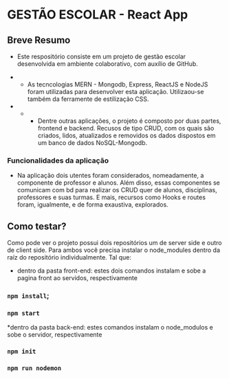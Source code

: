 # GESTÃO ESCOLAR - React App

## Breve Resumo
* Este respositório consiste em um projeto de gestão escolar desenvolvida em ambiente colaborativo, com auxílio de GitHub. 

* * As tecncologias MERN - Mongodb, Express, ReactJS e NodeJS foram utilizadas para desenvolver esta aplicação. Utilizaou-se também da ferramente de estilização CSS.

* * *  Dentre outras aplicações, o projeto é composto por duas partes, frontend e backend.  Recusos de tipo CRUD, com os quais  são criados, lidos, atualizados e removidos os dados dispostos em um banco de dados NoSQL-Mongodb.

### Funcionalidades da aplicação 
* Na aplicação dois utentes foram considerados, nomeadamente, a componente de professor e alunos. Além disso, essas componentes se comunicam com bd para realizar os CRUD quer de alunos, disciplinas, professores e suas turmas. E mais, recursos como Hooks e routes foram, igualmente, e de forma exaustiva, explorados.

## Como testar?

Como pode ver o projeto possui dois repositórios um de server side e outro de client side. Para ambos você precisa instalar o node_modules dentro da raíz do repositório individualmente. Tal que:

* dentro da pasta front-end: estes dois comandos instalam e sobe a pagina front ao servidos, respectivamente
### `npm install`;
### `npm start`

*dentro da pasta back-end: estes comandos instalam o node_modulos e sobe o servidor, respectivamente
### `npm init`
### `npm run nodemon`
